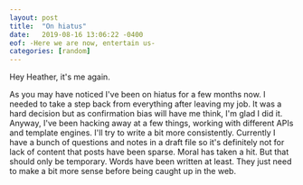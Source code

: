 ```yaml
---
layout: post
title:  "On hiatus"
date:   2019-08-16 13:06:22 -0400
eof: -Here we are now, entertain us-
categories: [random]
---
```


Hey Heather, it's me again.

As you may have noticed I've been on hiatus for a few months now. I needed to
take a step back from everything after leaving my job. It was a hard decision
but as confirmation bias will have me think, I'm glad I did it. Anyway, I've
been hacking away at a few things, working with different APIs and template
engines. I'll try to write a bit more consistently. Currently I have a bunch of
questions and notes in a draft file so it's definitely not for lack of content
that posts have been sparse. Moral has taken a hit. But that should only be
temporary. Words have been written at least. They just need to make a bit more
sense before being caught up in the web.
